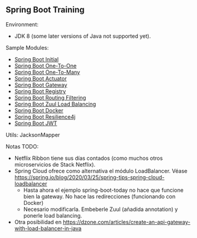 
## Spring Boot Training

Environment:
+ JDK 8 (some later versions of Java not supported yet).


Sample Modules:
- [Spring Boot Initial](spring-boot-initial/README.md)
- [Spring Boot One-To-One](spring-boot-one-to-one/README.md)
- [Spring Boot One-To-Many](spring-boot-one-to-many/README.md)
- [Spring Boot Actuator](spring-boot-actuator/README.md)
- [Spring Boot Gateway](spring-boot-gateway/README.md)
- [Spring Boot Registry](spring-boot-registry/README.md)
- [Spring Boot Routing Filtering](spring-boot-routing-filtering/README.md)
- [Spring Boot Zuul Load Balancing](spring-boot-zuul-load-balancing/README.md)
- [Spring Boot Docker](spring-boot-docker/README.md)
- [Spring Boot Resilience4j](spring-boot-resilience4j/README.md)
- [Spring Boot JWT](spring-boot-jwt/README.md)

Utils:
JacksonMapper

Notas TODO:
+ Netflix Ribbon tiene sus días contados (como muchos otros microservicios de Stack Netflix).
+ Spring Cloud ofrece como alternativa el módulo LoadBalancer. Véase https://spring.io/blog/2020/03/25/spring-tips-spring-cloud-loadbalancer
    + Hasta ahora el ejemplo spring-boot-today no hace que funcione bien la gateway. No hace las redirecciones (funcionando con Docker)
    + Necesario modificarla. Embeberle Zuul (añadida annotation) y ponerle load balancing.
+ Otra posibilidad en https://dzone.com/articles/create-an-api-gateway-with-load-balancer-in-java
